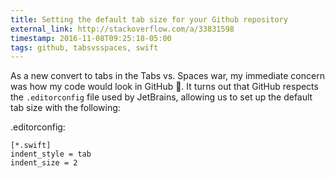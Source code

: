 ```yaml
---
title: Setting the default tab size for your Github repository
external_link: http://stackoverflow.com/a/33831598
timestamp: 2016-11-08T09:25:18-05:00
tags: github, tabsvsspaces, swift
---
```


As a new convert to tabs in the Tabs vs. Spaces war, my immediate concern was
how my code would look in GitHub 👀. It turns out that GitHub respects the
`.editorconfig` file used by JetBrains, allowing us to set up the default tab
size with the following:

.editorconfig:

    [*.swift]
    indent_style = tab
    indent_size = 2
